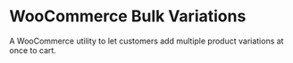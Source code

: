 # WooCommerce Bulk Variations

A WooCommerce utility to let customers add multiple product variations at once to cart.
